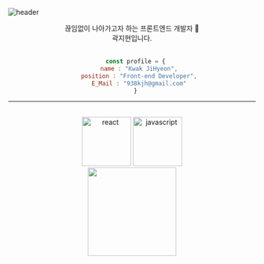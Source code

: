 ![header](https://capsule-render.vercel.app/api?type=waving&color=auto&height=130&section=header&text='Hello,%20World!'&fontSize=30)

<div align=center>
끊임없이 나아가고자 하는 프론트엔드 개발자 🌟<br>
곽지현입니다.

  <br>
  <br>
  

```javascript
  const profile = {
    name : "Kwak JiHyeon",
    position : "Front-end Developer",
    E_Mail : "938kjh@gmail.com"
  }
```

---

<br>

<img src="https://user-images.githubusercontent.com/55175301/156929702-b74086b4-6574-47cb-8494-8304bebeaf39.svg" alt="react" width="100" height="100" />
<img src="https://user-images.githubusercontent.com/55175301/156929641-78891632-cc6c-47d6-9093-ef8587b8d132.svg" alt="javascript" width="100" height="100" />
<!-- <img src="https://user-images.githubusercontent.com/55175301/156929678-b21d4392-ebfd-491c-886c-a5c9dc24f7c2.svg" alt="typescript" width="100" height="100" /> -->

<br>

<img height="180em" src="https://github-readme-stats-eight-theta.vercel.app/api/top-langs/?username=938938&layout=compact&langs_count=8"/>


<!-- <img height="180em" src="https://github-readme-stats-eight-theta.vercel.app/api?username=938938&show_icons=true&include_all_commits=true&count_private=true"/>
<img height="180em" src="https://github-readme-stats-eight-theta.vercel.app/api/top-langs/?username=938938&layout=compact&langs_count=8"/> -->


<!-- ## My tech stack :notebook_with_decorative_cover: -->

<!-- ![React](https://img.shields.io/badge/-React-61DAFB?style=for-the-badge&logo=React&logoColor=000000)
![JavaScript](https://img.shields.io/badge/-JavaScript-F7DF1E?style=for-the-badge&logo=JavaScript&logoColor=000000) -->

<!-- ![HTML5](https://img.shields.io/badge/-HTML-E34F26?style=for-the-badge&logo=html5&logoColor=ffffff)
![CSS](https://img.shields.io/badge/-CSS-1572B6?style=for-the-badge&logo=CSS3&logoColor=ffffff)
![jQuery](https://img.shields.io/badge/-jQuery-0769AD?style=for-the-badge&logo=jQuery&logoColor=ffffff) -->
